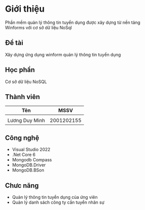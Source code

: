 # Giới thiệu
Phần mềm quản lý thông tin tuyển dụng được xây dựng từ nền tảng Winforms với cơ sở dữ liệu NoSql

## Đề tài
Xây dựng ứng dụng winform quản lý thông tin tuyển dụng

## Học phần
Cơ sở dữ liệu NoSQL

## Thành viên
| Tên | MSSV |
| ------------- |:-------------:| 
|  |  | 
| Lương Duy Minh | 2001202155 | 

## Công nghệ
+ Visual Studio 2022
+ .Net Core 6
+ Mongodb Compass
+ MongoDB.Driver
+ MongoDB.BSon
  
## Chưc năng
+ Quản lý thông tin tuyển dụng của ứng viên
+ Quản lý danh sách công ty cần tuyển nhân sự
